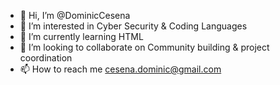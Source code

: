- 👋 Hi, I’m @DominicCesena
- 👀 I’m interested in Cyber Security & Coding Languages
- 🌱 I’m currently learning HTML
- 💞️ I’m looking to collaborate on Community building & project coordination 
- 📫 How to reach me cesena.dominic@gmail.com

<!---
DominicCesena/DominicCesena is a ✨ special ✨ repository because its `README.md` (this file) appears on your GitHub profile.
You can click the Preview link to take a look at your changes.
--->
